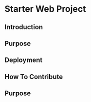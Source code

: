# Starter Web Project

## Introduction

## Purpose

## Deployment

## How To Contribute

## Purpose

